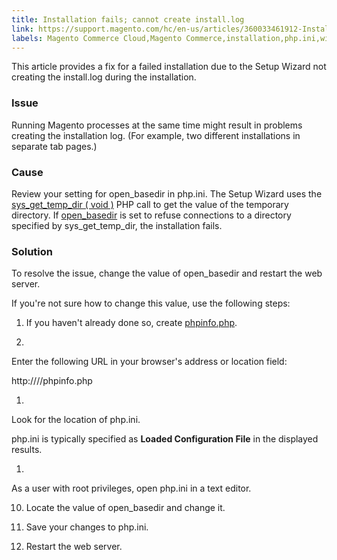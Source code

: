 ```yaml
---
title: Installation fails; cannot create install.log
link: https://support.magento.com/hc/en-us/articles/360033461912-Installation-fails-cannot-create-install-log
labels: Magento Commerce Cloud,Magento Commerce,installation,php.ini,wizard,install.log,setup,open_basedir,phpinfo.php,how to
---
```


This article provides a fix for a failed installation due to the Setup Wizard not creating the install.log during the installation.

### Issue

Running Magento processes at the same time might result in problems creating the installation log. (For example, two different installations in separate tab pages.)

### Cause

Review your setting for open\_basedir in php.ini. The Setup Wizard uses the [sys\_get\_temp\_dir ( void )](http://php.net/manual/en/function.sys-get-temp-dir.php) PHP call to get the value of the temporary directory. If [open\_basedir](http://php.net/manual/en/ini.core.php#ini.open-basedir) is set to refuse connections to a directory specified by sys\_get\_temp\_dir, the installation fails.

### Solution

To resolve the issue, change the value of open\_basedir and restart the web server.

If you're not sure how to change this value, use the following steps:

1. If you haven't already done so, create [phpinfo.php](https://devdocs.magento.com/guides/v2.3/install-gde/prereq/optional.html#install-optional-phpinfo).

1. 
Enter the following URL in your browser's address or location field:

http://<your web server IP or hostname>/<path to docroot>/phpinfo.php

1. 
Look for the location of php.ini.

php.ini is typically specified as **Loaded Configuration File** in the displayed results.

1. 
As a user with root privileges, open php.ini in a text editor.

10. Locate the value of open\_basedir and change it.

12. Save your changes to php.ini.

14. Restart the web server.

